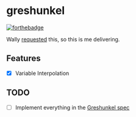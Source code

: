 # greshunkel

[![forthebadge](http://forthebadge.com/images/badges/fuck-it-ship-it.svg)](http://forthebadge.com)

Wally [requested](https://twitter.com/WAallLy/status/687059807518367744) this, so this is me delivering.

## Features
- [x] Variable Interpolation

## TODO
- [ ] Implement everything in the [Greshunkel spec](http://38-moths.shithouse.tv/greshunkel.html)
